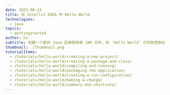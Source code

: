 ```yaml
---
date: 2021-08-24
title: 在 IntelliJ IDEA 中 Hello World
technologies:
  - java
topics:
  - gettingstarted
author: hs
subtitle: 创建一个新的 Java 应用程序和 JAR 文件，将 `Hello World` 打印到控制台。
thumbnail: ./thumbnail.png
tutorialItems:
  - /tutorials/hello-world/creating-a-new-project/
  - /tutorials/hello-world/creating-a-package-and-class/
  - /tutorials/hello-world/compiling-and-running/
  - /tutorials/hello-world/packaging-the-application/
  - /tutorials/hello-world/creating-a-run-configuration/
  - /tutorials/hello-world/making-a-change/
  - /tutorials/hello-world/summary-and-shortcuts/
---
```


